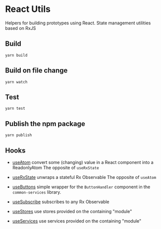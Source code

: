 # React Utils

Helpers for building prototypes using React.
State management utilities based on RxJS

## Build

    yarn build

## Build on file change

    yarn watch

## Test

    yarn test

## Publish the npm package

    yarn publish

## Hooks

- [useAtom](./src/hooks/useAtom) convert some (changing) value in a React component into a ReadonlyAtom
  The opposite of `useRxState`

- [useRxState](./src/hooks/useRxState) unwraps a stateful Rx Observable
  The opposite of `useAtom`

- [useButtons](./src/hooks/useButtons) simple wrapper for the `ButtonHandler` component in the `common-services` library.

- [useSubscribe](./src/hooks/useSubscribe) subscribes to any Rx Observable

- [useStores](./src/hooks/useStores) use stores provided on the containing "module"

- [useServices](./src/hooks/useServices) use services provided on the containing "module"
